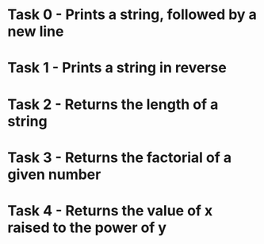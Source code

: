 # Task 0 - Prints a string, followed by a new line
# Task 1 - Prints a string in reverse
# Task 2 - Returns the length of a string
# Task 3 - Returns the factorial of a given number
# Task 4 - Returns the value of x raised to the power of y
